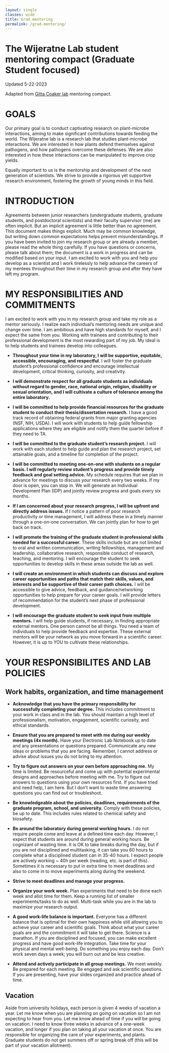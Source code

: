 ```yaml
---
layout: single
classes: wide
title: Grad mentoring
permalink: /grad-mentoring/
---
```

# The Wijeratne Lab student mentoring compact (Graduate Student focused)
Updated 5-22-2023 

Adapted from [Gitta Coaker lab](https://www.coakerlab.org/mentoring-compact--graduate-student.html) mentoring compact. 
# GOALS

Our primary goal is to conduct captivating research on plant-microbe interactions, aiming to make significant contributions towards feeding the world. The Wijeratne lab is a research lab that studies plant-microbe interactions. We are interested in how plants defend themselves against pathogens, and how pathogens overcome these defenses. We are also interested in how these interactions can be manipulated to improve crop yields.

Equally important to us is the mentorship and development of the next generation of scientists. We strive to provide a rigorous yet supportive research environment, fostering the growth of young minds in this field.

# INTRODUCTION
Agreements between junior researchers (undergraduate students, graduate students, and postdoctoral scientists) and their faculty supervisor (me) are often implicit. But an implicit agreement is little better than no agreement. This document makes things explicit. Much may be common knowledge, but writing down common expectations helps prevent misunderstandings.
If you have been invited to join my research group or are already a member, please read the whole thing carefully. If you have questions or concerns, please talk about them; the document is a work in progress and can be modified based on your input. I am excited to work with you and help you develop as a scientist and I work tirelessly to help advance the careers of my mentees throughout their time in my research group and after they have left my program.

# MY RESPONSIBILITIES AND COMMITMENTS
I am excited to work with you in my research group and take my role as a mentor seriously. I realize each individual’s mentoring needs are unique and change over time. I am ambitious and have high standards for myself, and I expect the same from you. Working with trainees and contributing to their professional development is the most rewarding part of my job. My ideal is to help students and trainees develop into colleagues.

- **Throughout your time in my laboratory, I will be supportive, equitable, accessible, encouraging, and respectful**. I will foster the graduate student’s professional confidence and encourage intellectual development, critical thinking, curiosity, and creativity.

- **I will demonstrate respect for all graduate students as individuals without regard to gender, race, national origin, religion, disability or sexual orientation, and I will cultivate a culture of tolerance among the entire laboratory.**

- **I will be committed to help provide financial resources for the graduate student to conduct their thesis/dissertation research.** I have a good track record of obtaining federal grants from major granting agencies (NSF, NIH, USDA). I will work with students to help guide fellowship applications where they are eligible and notify them the quarter before if they need to TA.

- **I will be committed to the graduate student’s research project.** I will work with each student to help guide and plan the research project, set attainable goals, and a timeline for completion of the project.

- **I will be committed to meeting one-on-one with students on a regular basis. I will regularly review student’s progress and provide timely feedback and goal setting advice.** My schedule requires that we plan in advance for meetings to discuss your research every two weeks. If my door is open, you can stop in. We will generate an Individual Development Plan (IDP) and jointly review progress and goals every six months.

- **If I am concerned about your research progress, I will be upfront and directly address issues.** If I notice a pattern of poor research productivity or time management, I will address these in a timely manner through a one-on-one conversation. We can jointly plan for how to get back on track.

- **I will promote the training of the graduate student in professional skills needed for a successful career.** These skills include but are not limited to oral and written communication, writing fellowships, management and leadership, collaborative research, responsible conduct of research, teaching, and mentoring. I will encourage the student to seek opportunities to develop skills in these areas outside the lab as well.

- **I will create an environment in which students can discuss and explore career opportunities and paths that match their skills, values, and interests and be supportive of their career path choices.** I will be accessible to give advice, feedback, and guidance/networking opportunities to help prepare for your career goals. I will provide letters of recommendation for the student’s next phase of professional development.

- **I will encourage the graduate student to seek input from multiple mentors.** I will help guide students, if necessary, in finding appropriate external mentors. One person cannot be all things. You need a team of individuals to help provide feedback and expertise. These external mentors will be your network as you move forward in a scientific career. However, it is up to YOU to cultivate these relationships.


# YOUR RESPONSIBILITES AND LAB POLICIES

## Work habits, organization, and time management
- **Acknowledge that you have the primary responsibility for successfully completing your degree.** This includes commitment to your work in class and in the lab. You should maintain a high level of professionalism, motivation, engagement, scientific curiosity, and ethical standards.

- **Ensure that you are prepared to meet with me during our weekly meetings (4x month).** Have your Electronic Lab Notebook up to date and any presentations or questions prepared. Communicate any new ideas or problems that you are facing. Remember, I cannot address or advise about issues you do not bring to my attention.

- **Try to figure out answers on your own before approaching me.** My time is limited. Be resourceful and come up with potential experimental designs and approaches before meeting with me. Try to figure out answers to questions using your own resources first. If you have tried and need help, I am here. But I don’t want to waste time answering questions you can find out or troubleshoot.

- **Be knowledgeable about the policies, deadlines, requirements of the graduate program, school, and university.** Comply with these policies, be up to date. This includes rules related to chemical safety and biosafety.

- **Be around the laboratory during general working hours.** I do not require people come and leave at a defined time each day. However, I expect that students are around during general working hours. Be cognizant of wasting time. It is OK to take breaks during the day, but if you are not disciplined and multitasking, it can take you 60 hours to complete what a disciplined student can in 35-40 hours. I expect people are actively working ~ 40h per week (reading, etc. is part of this). Sometimes it is necessary to put in extra time to meet deadlines and also to come in to move experiments along during the weekend.

- **Strive to meet deadlines and manage your progress.**

- **Organize your work week.** Plan experiments that need to be done each week and allot time for them. Keep a running list of smaller experiments/tasks to do as well. Multi-task while you are in the lab to maximize your research output.

- **A good work-life balance is important.** Everyone has a different balance that is optimal for their own happiness while still allowing you to achieve your career and scientific goals.  Think about what your career goals are and the commitment it will take to get there. Science is a marathon. If you are disciplined and focused, you can make excellent progress and have good work-life integration. Take time for your physical and mental well-being. Do something you enjoy each day. Don’t work seven days a week; you will burn out and be less creative.

- **Attend and actively participate in all group meetings.** We meet weekly. Be prepared for each meeting. Be engaged and ask scientific questions. If you are presenting, have your slides organized and practice ahead of time.

## Vacation
Aside from university holidays, each person is given 4 weeks of vacation a year. Let me know when you are planning on going on vacation so I am not expecting to hear from you. Let me know ahead of time if you will be going on vacation. I need to know three weeks in advance of a one-week vacation, and longer if you plan on taking all your vacation at once. You are responsible for organizing the care of your experiments, and plants. Graduate students do not get summers off or spring break off (this will be part of your vacation allotment).

